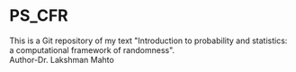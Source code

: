 # PS_CFR
This is a Git repository of my text "Introduction to probability and statistics: a computational framework of randomness".
<br>
Author-Dr. Lakshman Mahto
